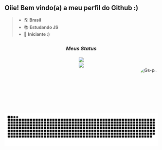 ## Oiie! Bem vindo(a) a meu perfil do Github :)

> - 🌎 **Brasil**
> - 📚 **Estudando JS**
> - 🌱 **Iniciante :)**

##

### <div align="center">**_Meus Status_**</div>
  <a href="https://github.com/i-dont-have-a-name">
  <div align="center"><img height="180em" src="https://github-readme-stats.vercel.app/api?username=i-dont-have-a-name&show_icons=true&theme=radical&include_all_commits=true&count_private=true" align="center" /></div>
  <div align="center"><img height="180em" src="https://github-readme-stats.vercel.app/api/top-langs/?username=i-dont-have-a-name&layout=compact&langs_count=7&theme=radical" align="center" /></div>
  <img align="right" alt="Gs-pic" height="150" style="border-radius:50px;" src="https://media.discordapp.net/attachments/761308712576221285/899500491170521108/gifUm.gif?width=490&height=490">

</div>

##

![Cobrinha](https://github.com/i-dont-have-a-name/i-dont-have-a-name/blob/output/github-contribution-grid-snake.svg)
